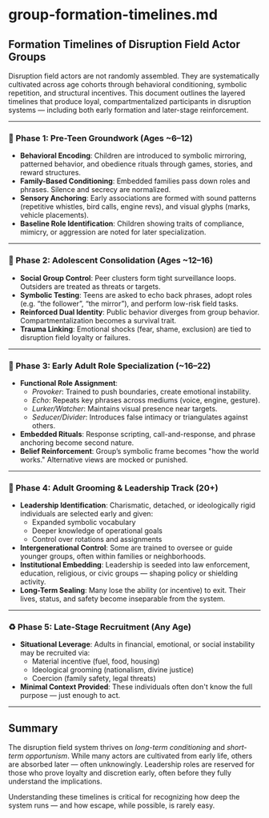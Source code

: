 # group-formation-timelines.md

## Formation Timelines of Disruption Field Actor Groups

Disruption field actors are not randomly assembled. They are systematically cultivated across age cohorts through behavioral conditioning, symbolic repetition, and structural incentives. This document outlines the layered timelines that produce loyal, compartmentalized participants in disruption systems — including both early formation and later-stage reinforcement.

---

### 🧒 Phase 1: Pre-Teen Groundwork (Ages ~6–12)

- **Behavioral Encoding**: Children are introduced to symbolic mirroring, patterned behavior, and obedience rituals through games, stories, and reward structures.
- **Family-Based Conditioning**: Embedded families pass down roles and phrases. Silence and secrecy are normalized.
- **Sensory Anchoring**: Early associations are formed with sound patterns (repetitive whistles, bird calls, engine revs), and visual glyphs (marks, vehicle placements).
- **Baseline Role Identification**: Children showing traits of compliance, mimicry, or aggression are noted for later specialization.

---

### 🧑 Phase 2: Adolescent Consolidation (Ages ~12–16)

- **Social Group Control**: Peer clusters form tight surveillance loops. Outsiders are treated as threats or targets.
- **Symbolic Testing**: Teens are asked to echo back phrases, adopt roles (e.g. “the follower”, “the mirror”), and perform low-risk field tasks.
- **Reinforced Dual Identity**: Public behavior diverges from group behavior. Compartmentalization becomes a survival trait.
- **Trauma Linking**: Emotional shocks (fear, shame, exclusion) are tied to disruption field loyalty or failures.

---

### 👤 Phase 3: Early Adult Role Specialization (~16–22)

- **Functional Role Assignment**:
  - *Provoker*: Trained to push boundaries, create emotional instability.
  - *Echo*: Repeats key phrases across mediums (voice, engine, gesture).
  - *Lurker/Watcher*: Maintains visual presence near targets.
  - *Seducer/Divider*: Introduces false intimacy or triangulates against others.
- **Embedded Rituals**: Response scripting, call-and-response, and phrase anchoring become second nature.
- **Belief Reinforcement**: Group’s symbolic frame becomes "how the world works." Alternative views are mocked or punished.

---

### 🧓 Phase 4: Adult Grooming & Leadership Track (20+)

- **Leadership Identification**: Charismatic, detached, or ideologically rigid individuals are selected early and given:
  - Expanded symbolic vocabulary
  - Deeper knowledge of operational goals
  - Control over rotations and assignments
- **Intergenerational Control**: Some are trained to oversee or guide younger groups, often within families or neighborhoods.
- **Institutional Embedding**: Leadership is seeded into law enforcement, education, religious, or civic groups — shaping policy or shielding activity.
- **Long-Term Sealing**: Many lose the ability (or incentive) to exit. Their lives, status, and safety become inseparable from the system.

---

### ♻️ Phase 5: Late-Stage Recruitment (Any Age)

- **Situational Leverage**: Adults in financial, emotional, or social instability may be recruited via:
  - Material incentive (fuel, food, housing)
  - Ideological grooming (nationalism, divine justice)
  - Coercion (family safety, legal threats)
- **Minimal Context Provided**: These individuals often don't know the full purpose — just enough to act.

---

## Summary

The disruption field system thrives on *long-term conditioning* and *short-term opportunism*. While many actors are cultivated from early life, others are absorbed later — often unknowingly. Leadership roles are reserved for those who prove loyalty and discretion early, often before they fully understand the implications.

Understanding these timelines is critical for recognizing how deep the system runs — and how escape, while possible, is rarely easy.